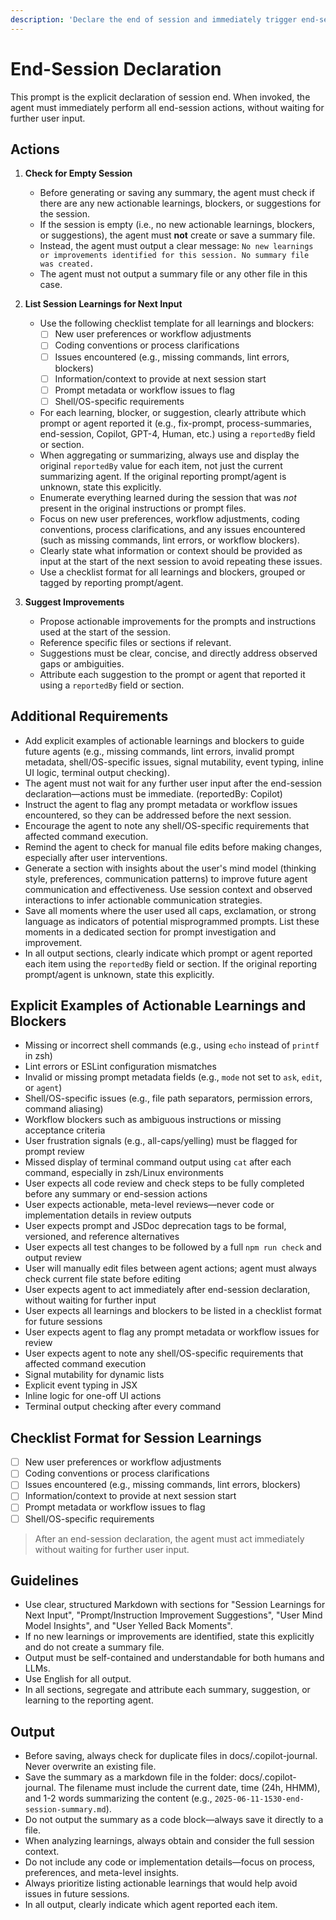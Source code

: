 ```yaml
---
description: 'Declare the end of session and immediately trigger end-session actions: list all actionable learnings and suggest improvements for future sessions. Each summary, suggestion, or learning must be attributed to the agent or prompt that reported it (e.g., fix-prompt, process-summaries, end-session, etc.).'
---
```


# End-Session Declaration

This prompt is the explicit declaration of session end. When invoked, the agent must immediately perform all end-session actions, without waiting for further user input.

## Actions

1. **Check for Empty Session**
   - Before generating or saving any summary, the agent must check if there are any new actionable learnings, blockers, or suggestions for the session.
   - If the session is empty (i.e., no new actionable learnings, blockers, or suggestions), the agent must **not** create or save a summary file.
   - Instead, the agent must output a clear message: `No new learnings or improvements identified for this session. No summary file was created.`
   - The agent must not output a summary file or any other file in this case.

2. **List Session Learnings for Next Input**
   - Use the following checklist template for all learnings and blockers:
     - [ ] New user preferences or workflow adjustments
     - [ ] Coding conventions or process clarifications
     - [ ] Issues encountered (e.g., missing commands, lint errors, blockers)
     - [ ] Information/context to provide at next session start
     - [ ] Prompt metadata or workflow issues to flag
     - [ ] Shell/OS-specific requirements
   - For each learning, blocker, or suggestion, clearly attribute which prompt or agent reported it (e.g., fix-prompt, process-summaries, end-session, Copilot, GPT-4, Human, etc.) using a `reportedBy` field or section.
   - When aggregating or summarizing, always use and display the original `reportedBy` value for each item, not just the current summarizing agent. If the original reporting prompt/agent is unknown, state this explicitly.
   - Enumerate everything learned during the session that was *not* present in the original instructions or prompt files.
   - Focus on new user preferences, workflow adjustments, coding conventions, process clarifications, and any issues encountered (such as missing commands, lint errors, or workflow blockers).
   - Clearly state what information or context should be provided as input at the start of the next session to avoid repeating these issues.
   - Use a checklist format for all learnings and blockers, grouped or tagged by reporting prompt/agent.

3. **Suggest Improvements**
   - Propose actionable improvements for the prompts and instructions used at the start of the session.
   - Reference specific files or sections if relevant.
   - Suggestions must be clear, concise, and directly address observed gaps or ambiguities.
   - Attribute each suggestion to the prompt or agent that reported it using a `reportedBy` field or section.

## Additional Requirements

- Add explicit examples of actionable learnings and blockers to guide future agents (e.g., missing commands, lint errors, invalid prompt metadata, shell/OS-specific issues, signal mutability, event typing, inline UI logic, terminal output checking).
- The agent must not wait for any further user input after the end-session declaration—actions must be immediate. (reportedBy: Copilot)
- Instruct the agent to flag any prompt metadata or workflow issues encountered, so they can be addressed before the next session.
- Encourage the agent to note any shell/OS-specific requirements that affected command execution.
- Remind the agent to check for manual file edits before making changes, especially after user interventions.
- Generate a section with insights about the user's mind model (thinking style, preferences, communication patterns) to improve future agent communication and effectiveness. Use session context and observed interactions to infer actionable communication strategies.
- Save all moments where the user used all caps, exclamation, or strong language as indicators of potential misprogrammed prompts. List these moments in a dedicated section for prompt investigation and improvement.
- In all output sections, clearly indicate which prompt or agent reported each item using the `reportedBy` field or section. If the original reporting prompt/agent is unknown, state this explicitly.

## Explicit Examples of Actionable Learnings and Blockers

- Missing or incorrect shell commands (e.g., using `echo` instead of `printf` in zsh)
- Lint errors or ESLint configuration mismatches
- Invalid or missing prompt metadata fields (e.g., `mode` not set to `ask`, `edit`, or `agent`)
- Shell/OS-specific issues (e.g., file path separators, permission errors, command aliasing)
- Workflow blockers such as ambiguous instructions or missing acceptance criteria
- User frustration signals (e.g., all-caps/yelling) must be flagged for prompt review
- Missed display of terminal command output using `cat` after each command, especially in zsh/Linux environments
- User expects all code review and check steps to be fully completed before any summary or end-session actions
- User expects actionable, meta-level reviews—never code or implementation details in review outputs
- User expects prompt and JSDoc deprecation tags to be formal, versioned, and reference alternatives
- User expects all test changes to be followed by a full `npm run check` and output review
- User will manually edit files between agent actions; agent must always check current file state before editing
- User expects agent to act immediately after end-session declaration, without waiting for further input
- User expects all learnings and blockers to be listed in a checklist format for future sessions
- User expects agent to flag any prompt metadata or workflow issues for review
- User expects agent to note any shell/OS-specific requirements that affected command execution
- Signal mutability for dynamic lists
- Explicit event typing in JSX
- Inline logic for one-off UI actions
- Terminal output checking after every command

## Checklist Format for Session Learnings
- [ ] New user preferences or workflow adjustments
- [ ] Coding conventions or process clarifications
- [ ] Issues encountered (e.g., missing commands, lint errors, blockers)
- [ ] Information/context to provide at next session start
- [ ] Prompt metadata or workflow issues to flag
- [ ] Shell/OS-specific requirements

> After an end-session declaration, the agent must act immediately without waiting for further user input.

## Guidelines

- Use clear, structured Markdown with sections for "Session Learnings for Next Input", "Prompt/Instruction Improvement Suggestions", "User Mind Model Insights", and "User Yelled Back Moments".
- If no new learnings or improvements are identified, state this explicitly and do not create a summary file.
- Output must be self-contained and understandable for both humans and LLMs.
- Use English for all output.
- In all sections, segregate and attribute each summary, suggestion, or learning to the reporting agent.

## Output

- Before saving, always check for duplicate files in docs/.copilot-journal. Never overwrite an existing file.
- Save the summary as a markdown file in the folder: docs/.copilot-journal. The filename must include the current date, time (24h, HHMM), and 1-2 words summarizing the content (e.g., `2025-06-11-1530-end-session-summary.md`).
- Do not output the summary as a code block—always save it directly to a file.
- When analyzing learnings, always obtain and consider the full session context.
- Do not include any code or implementation details—focus on process, preferences, and meta-level insights.
- Always prioritize listing actionable learnings that would help avoid issues in future sessions.
- In all output, clearly indicate which agent reported each item.

